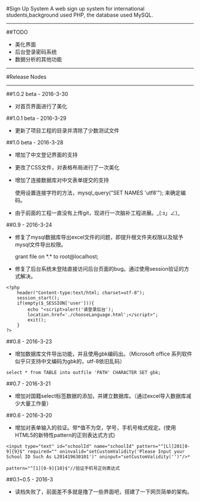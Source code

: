#Sign Up System
A web sign up system for international students,background used PHP, the database used MySQL.
***
##TODO
* 美化界面
* 后台登录密码系统
* 数据分析的其他功能
***

#Release Nodes
***
##1.0.2 beta - 2016-3-30
* 对首页界面进行了美化

##1.0.1 beta - 2016-3-29
* 更新了项目工程的目录并清除了少数测试文件

##1.0 beta - 2016-3-28
* 增加了中文登记界面的支持
* 更改了CSS文件，对表格布局进行了一次美化
* 增加了连接数据库对中文表单提交的支持

	使用设置连接字符的方法，mysql_query("SET NAMES 'utf8'"); 来确定编码。
* 由于前面的工程一直没有上传git，现进行一次脑补工程进展。\_(:з」∠)_
	
##0.9 - 2016-3-24
* 修复了mysql数据库导出excel文件的问题，即提升根文件夹权限以及赋予mysql文件导出权限。

	grant file on \*.* to root@localhost;
	
* 修复了后台系统未登陆直接访问后台页面的bug。通过使用session验证的方式解决。

```
<?php
    header("Content-type:text/html; charset=utf-8");
    session_start();
    if(empty($_SESSION['user'])){
        echo "<script>alert('请登录后台');
        location.href='./chooseLanguage.html';</script>";
        exit();
    }
?>
```
##0.8 - 2016-3-23
* 增加数据库文件导出功能，并且使用gbk编码出。（Microsoft office 系列软件似乎只支持中文编码为gbk的，utf-8依旧乱码）

```
select * from TABLE into outfile 'PATH' CHARACTER SET gbk;
```
##0.7 - 2016-3-21
* 增加对国籍select标签数据的添加，并建立数据库。（通过excel导入数据库减少大量工作量）

##0.6 - 2016-3-20
* 增加对表单输入的验证。带*值不为空，学号，手机号格式规定。(使用HTML5的新特性pattern的正则表达式方式)

```
<input type="text" id="schoolId" name="schoolId" pattern="^[Ll]201[0-9]{9}$" required="" oninvalid="setCustomValidity('Please Input your School ID Such As L201419630101')" oninput="setCustomValidity('')"/>*

pattern="^[1][0-9]{10}$"//验证手机号正则表达式
```

##0.1~0.5 - 2016-3
* 读档失败了，前面差不多就是撸了一些界面吧，搭建了一下网页简单的架构。